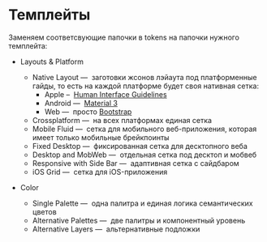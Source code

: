 # Темплейты

Заменяем соответсвующие папочки в tokens на папочки нужного темплейта:

- Layouts & Platform
  - Native Layout —  заготовки жсонов лэйаута под платформенные гайды, то есть на каждой платформе будет своя нативная сетка:
    - Apple –  [Human Interface Guidelines](https://developer.apple.com/design/human-interface-guidelines/layout)
    - Android —  [Material 3](https://m3.material.io/foundations/layout/understanding-layout/overview)
    - Web —  просто [Bootstrap](https://getbootstrap.com/docs/5.0/layout/breakpoints/)
  - Crossplatform —  на всех платформах единая сетка
  - Mobile Fluid —  сетка для мобильного веб-приложения, которая имеет только мобильные брейкпоинты
  - Fixed Desktop —  фиксированная сетка для десктопного веба
  - Desktop and MobWeb —  отдельная сетка под десктоп и мобвеб
  - Responsive with Side Bar —  адаптивная сетка с сайдбаром
  - iOS Grid —  сетка для iOS-приложения

- Color
  - Single Palette —  одна палитра и единая логика семантических цветов
  - Alternative Palettes —  две палитры и компонентный уровень
  - Alternative Layers —  альтернативные подложки